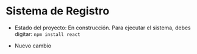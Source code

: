 <h1>Sistema de Registro</h1>

- Estado del proyecto: En construcción.
Para ejecutar el sistema, debes digitar:
```npm install react```

- Nuevo cambio
